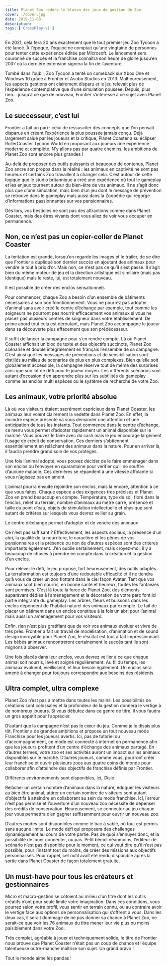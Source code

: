 ```yaml
---
title: Planet Zoo redore le blason des jeux de gestion de Zoo
cover: ./cover.jpg
date: 2019-11-08
description: 
tags: ['CrossPlay-v1']
---
```

En 2021, cela fera 20 ans exactement que le tout premier jeu Zoo Tycoon a été lancé. À l’époque, l’équipe ne comptait qu’une vingtaine de personnes pour tenter cette expérience éditée par Microsoft. Le lancement sera couronné de succès et la franchise connaîtra son heure de gloire jusqu’en 2007 où la dernière extension signera la fin de l’aventure.

Tombé dans l’oubli, Zoo Tycoon a tenté un comeback sur Xbox One et Windows 10 grâce à Frontier et Asobo Studios en 2013. Malheureusement, les aspects gestions ont clairement disparu et le jeu relevait plus de l’expérience contemplative que d’une simulation poussée. Depuis, plus rien… jusqu’à ce que de nouveau, Frontier s’intéresse à ce sujet avec Planet Zoo.

## Le successeur, c’est lui
Frontier a fait un pari : celui de ressusciter des concepts que l’on pensait disparus en créant l’expérience la plus poussée jamais conçu. Déjà largement salué par les joueurs et la critique, Planet Coaster a su éclipser RollerCoaster Tycoon World en proposant aux joueurs une expérience moderne et complète. N’y allons pas par quatre chemins, les ambitions de Planet Zoo sont encore plus grandes !

Au-delà de proposer des outils puissants et beaucoup de contenus, Planet Zoo ancre son propos dans la réalité : les animaux en captivité ne sont pas heureux et certains Zoo travaillent à changer cela. C’est autour de cette logique que le studio britannique a créé une expérience où tout le gameplay et les enjeux tournent autour du bien-être de vos animaux. Il ne s’agit donc plus que d’une simulation, mais bien d’un jeu dont le message de prévention se retrouve dans le gameplay mais aussi dans la Zoopédie qui regorge d’informations passionnantes sur vos pensionnaires.

Dès lors, vos bestioles ne sont pas des attractions comme dans Planet Coaster, mais des êtres vivants dont vous allez de voir vous occuper en permanence.

## Non, ce n’est pas un copier-coller de Planet Coaster
La tentation est grande, lorsqu’on regarde les images et le trailer, de se dire que Frontier a dupliqué son dernier succès en ajoutant des animaux pour vendre le tout à prix d’or. Mais non, ce n’est pas ce qu’il s’est passé. Il s’agit bien du même moteur de jeu et la direction artistique est similaire (mais pas identique) mais le reste, lui, est totalement nouveau.

Il est possible de créer des enclos sensationnels

Pour commencer, chaque Zoo a besoin d’un ensemble de bâtiments nécessaires à son bon fonctionnement. Vous ne pourrez pas adopter d’animal sans avoir créé le centre d’échange par exemple, tout comme les soigneurs ne pourront pas nourrir efficacement vos animaux si vous ne placez pas plusieurs centres de soigneur dans votre établissement. De prime abord tout cela est déroutant, mais Planet Zoo accompagne le joueur dans sa découverte plus effacement que son prédécesseur.

Il suffit de lancer la campagne pour s’en rendre compte. Là où Planet Coaster affichait un bloc de texte et des objectifs succincts, Planet Zoo scénarise et double intégralement en français l’ensemble de sa campagne. C’est ainsi que les messages de préventions et de sensibilisation sont distillés au milieu de scénarios de plus en plus complexes. Bien qu’elle soit globalement accessible, la campagne réserve tout de même des surprises ainsi que son lot de défi pour le joueur moyen. Les différents scénarios sont autant d’occasion d’en apprendre plus sur les subtilités du gameplay comme les enclos multi espèces ou le système de recherche de votre Zoo.

## Les animaux, votre priorité absolue
Là où vos visiteurs étaient sacrément capricieux dans Planet Coaster, les animaux leur volent clairement la vedette dans Planet Zoo. En effet, la moindre espèce présente va vous demander une attention et une anticipation de tous les instants. Tout commence dans le centre d’échange, ce menu vous permet d’adopter rapidement un animal disponible sur le marché. Vous pouvez le faire avec du cash mais le jeu encourage largement l’usage de crédit de conservation. Ces derniers s’obtiennent essentiellement en relâchant des animaux dans la nature. Pour en arriver là, il faudra prendre grand soin de vos protégés.

Une fois l’animal adopté, vous pouvez décider de le faire emménager dans son enclos ou l’envoyer en quarantaine pour vérifier qu’il ne souffre d’aucune maladie. Ces dernières se répandent à une vitesse affolante si vous n’agissez pas en amont.

L’animal pourra ensuite rejoindre son enclos, mais là encore, attention à ce que vous faites. Chaque espèce a des exigences très précises et Planet Zoo en prend beaucoup en compte. Température, type de sol, flore dans la l’enclos, relief du terrain, nombre d’animaux au mètre carré, présence et taille du point d’eau, objets de stimulation intellectuelle et physique sont autant de critères sur lesquels vous devrez veiller au grain.

Le centre d’échange permet d’adopter et de vendre des animaux

Ce n’est pas suffisant ? Effectivement, les aspects sociaux, la présence d’un abri, la qualité de la nourriture, le caractère et les gênes de vos pensionnaires et la présence ou non de d’autres espèces sont des critères importants également. J’en oublie certainement, mais croyez-moi, il y a beaucoup de choses à prendre en compte dans la création et la gestion d’un enclos.

Pour relever le défi, le jeu propose, fort heureusement, des outils adaptés. La terraformation est toujours d’une redoutable efficacité et il ne tiendra qu’à vous de créer un zoo flottant dans le ciel façon Avatar. Tant que vos animaux sont bien nourris, en bonne santé et heureux, toutes les fantaisies sont permises. C’est là toute la force de Planet Zoo, des éléments auparavant dédiés à l’aménagement et la décoration de votre parc font ici partie intégrante du gameplay. Les arbres, fleurs et buissons dans les enclos dépendent de l’habitat naturel des animaux par exemple. Le fait de placer un bâtiment dans un enclos constitue à la fois un abri pour l’animal mais aussi un aménagement pour vos visiteurs.

Enfin, rien n’est plus gratifiant que de voir vos animaux évoluer et vivre de très près. Frontier a fait un travail de modélisation, d’animation et de sound design incroyable pour Planet Zoo, le résultat est tout à fait impressionnant. Les bébés animaux rencontreront certainement le succès tant ils sont mignons à observer.

Une fois placés dans leur enclos, vous devrez veiller à ce que chaque animal soit nourris, lavé et soigné régulièrement. Au fil du temps, les animaux évoluent, vieillissent, et leur besoin également. Un enclos sera amené à changer pour toujours correspondre aux besoins des résidents.

## Ultra complet, ultra complexe
Planet Zoo n’est pas à mettre dans toutes les mains. Les possibilités de créations sont colossales et la profondeur de la gestion donnera le vertige à de nombreux joueurs. Si vous débutez dans ce genre de titre, il vous faudra un gros appétit pour l’apprécier.

D’autant que la campagne n’est pas le cœur du jeu. Comme je le disais plus tôt, Frontier a de grandes ambitions et propose un tout nouveau mode Franchise pour les joueurs avertis. Ici, pas de tutoriel ou d’accompagnement, ce mode est connecté à internet en permanence afin que les joueurs profitent d’un centre d’échange des animaux partagé. En d’autres termes, votre zoo et ses activités auront un impact sur les animaux disponibles sur le marché. D’autres joueurs, comme vous, pourront créer leur franchise et ouvrir plusieurs zoos aux quatre coins du monde pour collaborer afin d’atteindre des objectifs de franchise définis par Frontier.

Différents environnements sont disponibles, ici, l’Asie

Relâcher un certain nombre d’animaux dans la nature, éduquer les visiteurs au bien être animal, attirer un certain nombre de visiteurs sont autant d’objectifs à atteindre en collaborant au sein du mode franchise. Ici, l’erreur n’est pas permise et l’ouverture d’un nouveau zoo nécessite de dépenser des crédits de conservation. Heureusement, se connecter au jeu chaque jour vous permettra d’en gagner suffisamment pour ouvrir un nouveau zoo.

D’autres modes sont disponibles comme le bac à sable, où tout est permis sans aucune limite. Le mode défi qui proposera des challenges dynamiquement au cours de votre partie. Pas de quoi s’ennuyer donc, et la possibilité de jouer connecter, ou pas. Petit bémol néanmoins, l’éditeur de scénario n’est pas disponible pour le moment, ce qui veut dire qu’il n’est pas possible, pour l’instant tout du moins, de créer des missions aux objectifs personnalisés. Pour rappel, cet outil avait été rendu disponible après la sortie dans Planet Coaster de façon totalement gratuite.

## Un must-have pour tous les créateurs et gestionnaires
Micro et macro-gestion se côtoient au milieu d’un titre dont les outils créatifs n’ont pour seule limite votre imagination. Dans ces conditions, vous pourrez selon votre profil, vous sentir en terrain connu, ou au contraire avoir le vertige face aux options de personnalisation qui s’offrent à vous. Dans les deux cas, il serait dommage de ne pas donner sa chance à Planet Zoo, ne serait-ce que voir les 76 animaux du titre mener leur vie plus ou moins paisiblement dans votre Zoo.

Très complet, agréable à jouer et techniquement solide, le titre de Frontier nous prouve que Planet Coaster n’était pas un coup de chance et l’équipe talentueuse outre-manche maîtrise son sujet. Un grand bravo !

Tout le monde aime les pandas !


